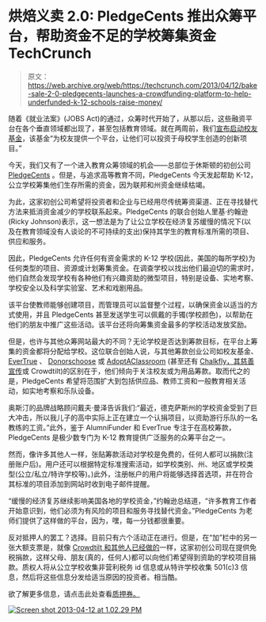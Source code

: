# 烘焙义卖 2.0: PledgeCents 推出众筹平台，帮助资金不足的学校筹集资金 TechCrunch

> 原文：<https://web.archive.org/web/https://techcrunch.com/2013/04/12/bake-sale-2-0-pledgecents-launches-a-crowdfunding-platform-to-help-underfunded-k-12-schools-raise-money/>

随着《就业法案》(JOBS Act)的通过，众筹时代开始了，从那以后，这些融资平台在各个垂直领域都出现了，甚至包括教育领域。就在两周前，我们[宣布启动校友基金](https://web.archive.org/web/20221004175638/https://beta.techcrunch.com/2013/03/27/alumnifunder-launches-a-crowdfunding-platform-where-alumni-can-back-student-entrepreneurs/)，该基金“为校友提供一个平台，让他们可以投资于母校学生创造的创新项目。”

今天，我们又有了一个进入教育众筹领域的机会——总部位于休斯顿的初创公司 [PledgeCents](https://web.archive.org/web/20221004175638/http://www.pledgecents.com/) 。但是，与追求高等教育不同，PledgeCents 今天发起帮助 K-12，公立学校筹集他们生存所需的资金，因为联邦和州资金继续枯竭。

为此，这家初创公司希望将投资者和企业与已经用尽传统筹资渠道、正在寻找替代方法来抵消资金减少的学校联系起来。PledgeCents 的联合创始人里基·约翰逊(Ricky Johnson)表示，这一想法是为了让公立学校在经济复苏缓慢的情况下(以及在教育领域没有人谈论的不可持续的支出)保持其学生的教育标准所需的项目、供应和服务。

因此，PledgeCents 允许任何有资金需求的 K-12 学校(因此，美国的每所学校)为任何类型的项目、资源或计划筹集资金。在调查学校以找出他们最迫切的需求时，他们自然会发现学校有各种他们有兴趣资助的微型项目，特别是设备、实地考察、学校安全以及科学实验室、艺术和戏剧用品。

该平台使教师能够创建项目，而管理员可以监督整个过程，以确保资金以适当的方式使用，并且 PledgeCents 甚至发送学生可以佩戴的手镯(学校颜色)，以帮助在他们的朋友中推广这些活动。该平台还将向筹集资金最多的学校活动发放奖励。

但是，也许与其他众筹网站最大的不同？无论学校是否达到筹款目标，在平台上筹集的资金都将分配给学校。这位联合创始人说，与其他筹款创业公司如校友基金、 [EverTrue](https://web.archive.org/web/20221004175638/https://beta.techcrunch.com/2013/03/21/techstars-alum-evertrue-lands-5-25m-from-bain-david-cohen-bonobos-ceo-to-reinvent-fundraising-in-education/) 、 [Donorschoose](https://web.archive.org/web/20221004175638/http://www.donorschoose.org/) 或 [AdoptAClassroom](https://web.archive.org/web/20221004175638/http://www.adoptaclassroom.org/) (甚至还有 [Chalkfly，其慈善宣传](https://web.archive.org/web/20221004175638/https://beta.techcrunch.com/2013/04/04/chalkfly-wants-to-become-the-zappos-of-office-supplies-with-a-charitable-spin/)或 Crowdtilt)的区别在于，他们倾向于关注校友或为用品筹款。取而代之的是，PledgeCents 希望将范围扩大到包括供应品、教师工资和一般教育相关活动，如实地考察和乐队设备。

奥斯汀的品牌战略顾问戴夫·曼泽告诉我们:“最近，德克萨斯州的学校资金受到了巨大冲击，所以我儿子的高中实际上正在建立一个认捐项目，以资助游行乐队的一名教练的工资。”此外，鉴于 AlumniFunder 和 EverTrue 专注于在高校筹款，PledgeCents 是极少数专门为 K-12 教育提供广泛服务的众筹平台之一。

然而，像许多其他人一样，张贴筹款活动对学校是免费的，任何人都可以捐款(注册账户后)。用户还可以根据特定标准搜索活动，如学校类别、州、地区或学校类型(公立/私立/特许学校等)。)此外，注册帐户的用户将能够选择首选项，并在符合其标准的项目添加到网站时收到电子邮件提醒。

“缓慢的经济复苏继续影响美国各地的学校资金，”约翰逊总结道，“许多教育工作者开始意识到，他们必须为有风险的项目和服务寻找替代资金。”PledgeCents 为老师们提供了这样做的平台，因为，嘿，每一分钱都很重要。

反对抵押人的罢工？选择。目前只有六个活动正在进行。但是，在“加”栏中的另一张大额支票是，就像 [Crowdtilt 和其他人已经做的](https://web.archive.org/web/20221004175638/https://beta.techcrunch.com/2012/11/21/group-funding-platform-crowdtilt-opens-to-non-profits-now-offers-tax-deductible-donations-receipts/)一样，这家初创公司现在提供免税捐款，这样父母、朋友(真的，任何人)都可以向他们希望得到资助的学校项目捐款。质权人将从公立学校收集非营利税务 id 信息或从特许学校收集 501(c)3 信息，然后将这些信息分发给适当原因的投资者。相当酷。

欲了解更多信息，请点击此处查看[质押券。](https://web.archive.org/web/20221004175638/http://www.pledgecents.com/)

[![Screen shot 2013-04-12 at 1.02.29 PM](img/fa98ec1c5f5e4653b21eed85e006c183.png)](https://web.archive.org/web/20221004175638/https://beta.techcrunch.com/wp-content/uploads/2013/04/screen-shot-2013-04-12-at-1-02-29-pm.png)